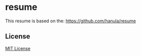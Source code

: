 resume
======

This resume is based on the: https://github.com/hanula/resume

License
-------
[MIT License](https://github.com/hanula/resume/blob/master/LICENSE)
